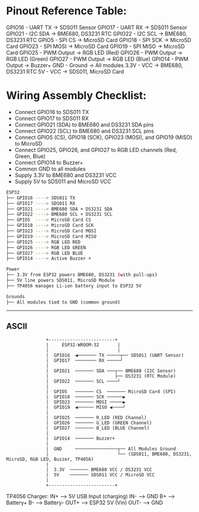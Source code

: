 # Pinout Reference Table:
GPIO16 - UART TX -> SDS011 Sensor
GPIO17 - UART RX -> SDS011 Sensor
GPIO21 - I2C SDA -> BME680, DS3231 RTC
GPIO22 - I2C SCL -> BME680, DS3231 RTC
GPIO5 - SPI CS -> MicroSD Card
GPIO18 - SPI SCK -> MicroSD Card
GPIO23 - SPI MOSI -> MicroSD Card
GPIO19 - SPI MISO -> MicroSD Card
GPIO25 - PWM Output -> RGB LED (Red)
GPIO26 - PWM Output -> RGB LED (Green)
GPIO27 - PWM Output -> RGB LED (Blue)
GPIO14 - PWM Output -> Buzzer+
GND - Ground -> All modules
3.3V - VCC -> BME680, DS3231 RTC
5V - VCC -> SDS011, MicroSD Card

# Wiring Assembly Checklist:
- Connect GPIO16 to SDS011 TX
- Connect GPIO17 to SDS011 RX
- Connect GPIO21 (SDA) to BME680 and DS3231 SDA pins
- Connect GPIO22 (SCL) to BME680 and DS3231 SCL pins
- Connect GPIO5 (CS), GPIO18 (SCK), GPIO23 (MOSI), and GPIO19 (MISO) to MicroSD
- Connect GPIO25, GPIO26, and GPIO27 to RGB LED channels (Red, Green, Blue)
- Connect GPIO14 to Buzzer+
- Common GND to all modules
- Supply 3.3V to BME680 and DS3231 VCC
- Supply 5V to SDS011 and MicroSD VCC

```bash
ESP32
├── GPIO16 ----> SDS011 TX
├── GPIO17 ----> SDS011 RX
├── GPIO21 ----> BME680 SDA + DS3231 SDA
├── GPIO22 ----> BME680 SCL + DS3231 SCL
├── GPIO5  ----> MicroSD Card CS
├── GPIO18 ----> MicroSD Card SCK
├── GPIO23 ----> MicroSD Card MOSI
├── GPIO19 ----> MicroSD Card MISO
├── GPIO25 ----> RGB LED RED
├── GPIO26 ----> RGB LED GREEN
├── GPIO27 ----> RGB LED BLUE
├── GPIO14 ----> Active Buzzer +

Power
├── 3.3V from ESP32 powers BME680, DS3231 (with pull-ups)
├── 5V line powers SDS011, MicroSD Module
├── TP4056 manages Li-ion battery input to ESP32 5V

Grounds
├── All modules tied to GND (common ground)
```

---
## ASCII 

                   +-------------------------+
                   |     ESP32-WROOM-32       |
                   |                          |
                   |  GPIO16  ◀─────── TX ─────┬── SDS011 (UART Sensor)
                   |  GPIO17  ──────── RX ─────┘
                   |
                   |  GPIO21  ─────── SDA ───┬── BME680 (I2C Sensor)
                   |                         ├── DS3231 (RTC Module)
                   |  GPIO22  ─────── SCL ────┘
                   |
                   |  GPIO5   ─────── CS  ─────── MicroSD Card (SPI)
                   |  GPIO18  ─────── SCK ──────▶
                   |  GPIO23  ─────── MOSI ─────▶
                   |  GPIO19  ◀────── MISO ◀────┘
                   |
                   |  GPIO25  ─────── R_LED (RED Channel)
                   |  GPIO26  ─────── G_LED (GREEN Channel)
                   |  GPIO27  ─────── B_LED (BLUE Channel)
                   |
                   |  GPIO14  ─────── Buzzer+
                   |
                   |  GND     ────────────────┬── All Modules Ground
                   |                          └── (SDS011, BME680, DS3231, MicroSD, RGB LED, Buzzer, TP4056)
                   |
                   |  3.3V  ─────── BME680 VCC / DS3231 VCC
                   |  5V    ─────── SDS011 VCC / MicroSD VCC
                   |
                   +-------------------------+
                   
TP4056 Charger:
    IN+  --> 5V USB Input (charging)
    IN-  --> GND
    B+   --> Battery+
    B-   --> Battery-
    OUT+ --> ESP32 5V (Vin)
    OUT- --> GND

